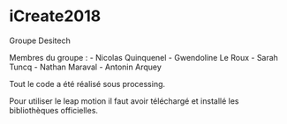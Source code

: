 # iCreate2018
Groupe Desitech

Membres du groupe : 
    - Nicolas Quinquenel 
    - Gwendoline Le Roux 
    - Sarah Tuncq 
    - Nathan Maraval 
    - Antonin Arquey
   
Tout le code a été réalisé sous processing.

Pour utiliser le leap motion il faut avoir téléchargé et installé les bibliothèques officielles.

